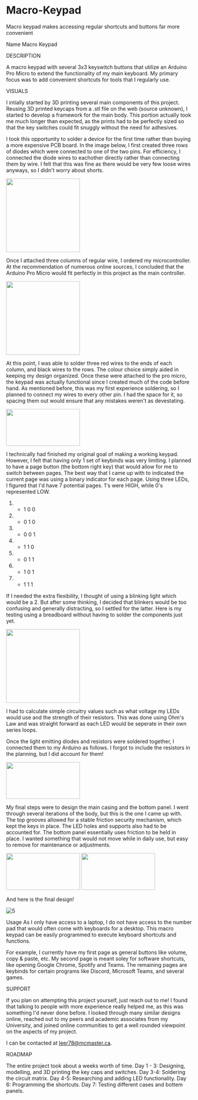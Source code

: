 
# Macro-Keypad
Macro keypad makes accessing regular shortcuts and buttons far more convenient

Name
Macro Keypad

DESCRIPTION

A macro keypad with several 3x3 keyswitch buttons that utilize an Arduino Pro Micro to extend the functionality of my main keyboard. My primary focus was to add convenient shortcuts for tools that I regularly use.

VISUALS

I intially started by 3D printing several main components of this project. Reusing 3D printed keycaps from a .stl file on the web (source unknown), I started to develop a framework for the main body. This portion actually took me much longer than expected, as the prints had to be perfectly sized so that the key switches could fit snuggly without the need for adhesives. 

I took this opportunity to solder a device for the first time rather than buying a more expensive PCB board. In the image below, I first created three rows of diodes which were connected to one of the two pins. For efficiency, I connected the diode wires to eachother directly rather than connecting them by wire. I felt that this was fine as there would be very few loose wires anyways, so I didn't worry about shorts. 

<img src= "https://user-images.githubusercontent.com/74937113/117227209-511dfa80-ade4-11eb-9c58-a4904fa6fd2f.jpg" width="200" height="200">


Once I attached three columns of regular wire, I ordered my microcontroller. At the recommendation of numerous online sources, I concluded that the Arduino Pro Micro would fit perfectly in this project as the main controller. 

<img src= "https://user-images.githubusercontent.com/74937113/117227218-5418eb00-ade4-11eb-9b0f-26ac4e0662a6.jpg" width="200" height="200">

At this point, I was able to solder three red wires to the ends of each column, and black wires to the rows. The colour choice simply aided in keeping my design organized. Once these were attached to the pro micro, the keypad was actually functional since I created much of the code before hand. As mentioned before, this was my first experience soldering, so I planned to connect my wires to every other pin. I had the space for it, so spacing them out would ensure that any mistakes weren't as devestating.

<img src= "https://user-images.githubusercontent.com/74937113/117228586-52045b80-ade7-11eb-9c25-480cad9e5223.png" width="200" height="100">

I technically had finished my original goal of making a working keypad. However, I felt that having only 1 set of keybinds was very limiting. I planned to have a page button (the bottom right key) that would allow for me to switch between pages. The best way that I came up with to indicated the current page was using a binary indicator for each page. Using three LEDs, I figured that I'd have 7 potential pages. 1's were HIGH, while 0's represented LOW.

1. - 1 0 0
2. - 0 1 0
3. - 0 0 1
4. - 1 1 0
5. - 0 1 1
6. - 1 0 1
7. - 1 1 1

If I needed the extra flexibility, I thought of using a blinking light which would be a 2. But after some thinking, I decided that blinkers would be too confusing and generally distracting, so I settled for the latter. Here is my testing using a breadboard without having to solder the components just yet. 

<img src= "https://user-images.githubusercontent.com/74937113/117231513-53d11d80-aded-11eb-900e-d0ee94c2bcbd.jpg" width="200" height="200">

I had to calculate simple circuitry values such as what voltage my LEDs would use and the strength of their resistors. This was done using Ohm's Law and was straight forward as each LED would be seperate in their own series loops. 

Once the light emitting diodes and resistors were soldered together, I connected them to my Arduino as follows. I forgot to include the resistors in the planning, but I did account for them!

<img src= "https://user-images.githubusercontent.com/74937113/117230265-b674ea00-adea-11eb-87af-e3fac6dc9452.png" width="200" height="100">


My final steps were to design the main casing and the bottom panel. I went through several iterations of the body, but this is the one I came up with. The top grooves allowed for a stable friction security mechanism, which kept the keys in place. The LED holes and supports also had to be accounted for. The bottom panel essentially uses friction to be held in place. I wanted something that would not move while in daily use, but easy to remove for maintenance or adjustments. 

<img src= "https://user-images.githubusercontent.com/74937113/117231685-b4605a80-aded-11eb-9add-1f6c2a42b8e1.png" width="200" height="100">
<img src= "https://user-images.githubusercontent.com/74937113/117227234-58dd9f00-ade4-11eb-8b52-ad30677da713.png" width="200" height="100">

And here is the final design!

![5](https://user-images.githubusercontent.com/74937113/117227236-59763580-ade4-11eb-8d2a-2614964dda7d.jpg)



Usage
As I only have access to a laptop, I do not have access to the number pad that would often come with keyboards for a desktop. This macro keypad can be easily programmed to execute keyboard shortcuts and functions.

For example, I currently have my first page as general buttons like volume, copy & paste, etc. My second page is meant soley for software shortcuts, like opening Google Chrome, Spotify and Teams. The remaining pages are keybinds for certain programs like Discord, Microsoft Teams, and several games. 


SUPPORT

If you plan on attempting this project yourself, just reach out to me! I found that talking to people with more experience really helped me, as this was something I'd never done before. I looked through many similar designs online, reached out to my peers and academic associates from my University, and joined online communities to get a well rounded viewpoint on the aspects of my project.

I can be contacted at leer78@mcmaster.ca.

ROADMAP

The entire project took about a weeks worth of time. 
Day 1 - 3: Designing, modelling, and 3D printing the key caps and switches.
Day 3-4: Soldering the circuit matrix.
Day 4-5: Researching and adding LED functionality.
Day 6: Programming the shortcuts.
Day 7: Testing different cases and bottem panels.

